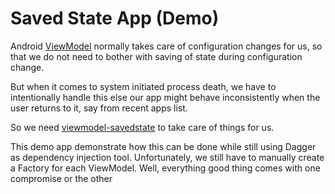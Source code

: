 Saved State App (Demo)
======================

Android [ViewModel](https://developer.android.com/reference/androidx/lifecycle/ViewModel) normally takes care of configuration changes for us, so that we do not need to bother with saving of state during configuration change.

But when it comes to system initiated process death, we have to intentionally handle this else our app might behave inconsistently when the user returns to it, say from recent apps list.

So we need [viewmodel-savedstate](https://developer.android.com/topic/libraries/architecture/viewmodel-savedstate) to take care of things for us.

This demo app demonstrate how this can be done while still using Dagger as dependency injection tool. Unfortunately, we still have to manually create a Factory for each ViewModel. Well, everything good thing comes with one compromise or the other